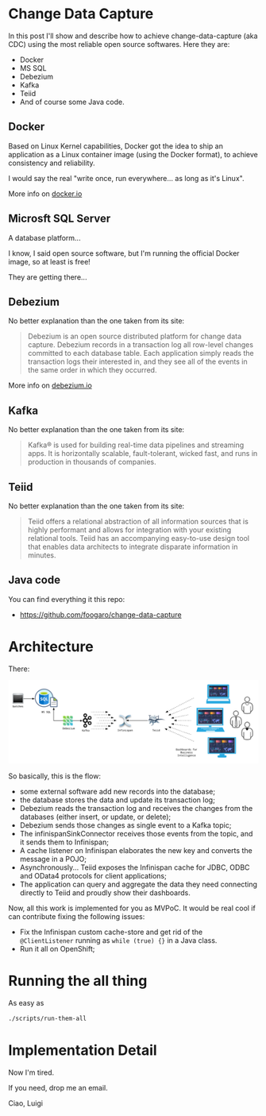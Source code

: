 # Change Data Capture

In this post I'll show and describe how to achieve change-data-capture (aka CDC) using the most reliable open source softwares.
Here they are:
 * Docker
 * MS SQL
 * Debezium
 * Kafka
 * Teiid
 * And of course some Java code.


## Docker
Based on Linux Kernel capabilities, Docker got the idea to ship an application as a Linux container image (using the Docker format), to achieve consistency and reliability.

I would say the real "write once, run everywhere... as long as it's Linux".

More info on [docker.io](https://docker.io)

## Microsft SQL Server
A database platform...

I know, I said open source software, but I'm running the official Docker image, so at least is free!

They are getting there... 

## Debezium
No better explanation than the one taken from its site:
> Debezium is an open source distributed platform for change data capture.
> Debezium records in a transaction log all row-level changes committed to each database table. Each application simply reads the transaction logs their interested in, and they see all of the events in the same order in which they occurred.

More info on [debezium.io](https://debezium.io)

## Kafka
No better explanation than the one taken from its site:
> Kafka&reg; is used for building real-time data pipelines and streaming apps. It is horizontally scalable, fault-tolerant, wicked fast, and runs in production in thousands of companies.

## Teiid
No better explanation than the one taken from its site:
> Teiid offers a relational abstraction of all information sources that is highly performant and allows for integration with your existing relational tools. Teiid has an accompanying easy-to-use design tool that enables data architects to integrate disparate information in minutes.

## Java code
You can find everything it this repo:
 - https://github.com/foogaro/change-data-capture
 
# Architecture  

There:

![Architecture](images/Data-Integration.png)

So basically, this is the flow:
 * some external software add new records into the database;
 * the database stores the data and update its transaction log;
 * Debezium reads the transaction log and receives the changes from the databases (either insert, or update, or delete);
 * Debezium sends those changes as single event to a Kafka topic;
 * The infinispanSinkConnector receives those events from the topic, and it sends them to Infinispan;
 * A cache listener on Infinispan elaborates the new key and converts the message in a POJO;
 * Asynchronously... Teiid exposes the Infinispan cache for JDBC, ODBC and OData4 protocols for client applications;
 * The application can query and aggregate the data they need connecting directly to Teiid and proudly show their dashboards.
 
 Now, all this work is implemented for you as MVPoC.
 It would be real cool if can contribute fixing the following issues:
 * Fix the Infinispan custom cache-store and get rid of the ``` @ClientListener``` running as ``` while (true) {} ``` in a Java class.
 * Run it all on OpenShift;

# Running the all thing

As easy as 
```bash
./scripts/run-them-all
```


# Implementation Detail
Now I'm tired.

If you need, drop me an email.

Ciao,
Luigi
